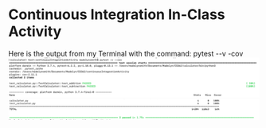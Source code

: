 # Continuous Integration In-Class Activity

Here is the output from my Terminal with the command: pytest --v -cov
![pytest1](https://github.com/smitmad9/continuousIntegrationActivity/blob/main/pytest1.jpg)
![pytest2](https://github.com/smitmad9/continuousIntegrationActivity/blob/main/pytest2.jpg)
